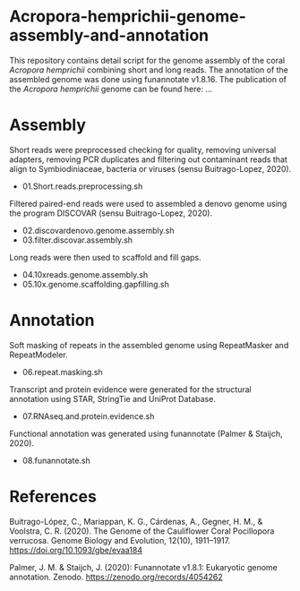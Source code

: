 # Acropora-hemprichii-genome-assembly-and-annotation
This repository contains detail script for the genome assembly of the coral *Acropora hemprichii* combining short and long reads. The annotation of the assembled genome was done using funannotate v1.8.16. The publication of the *Acropora hemprichii* genome can be found here: ...

# Assembly
Short reads were preprocessed checking for quality, removing universal adapters, removing PCR duplicates and filtering out contaminant reads that align to Symbiodiniaceae, bacteria or viruses (sensu Buitrago-Lopez, 2020). 

* 01.Short.reads.preprocessing.sh

Filtered paired-end reads were used to assembled a denovo genome using the program DISCOVAR (sensu Buitrago-Lopez, 2020). 

* 02.discovardenovo.genome.assembly.sh
* 03.filter.discovar.assembly.sh

Long reads were then used to scaffold and fill gaps.

* 04.10xreads.genome.assembly.sh
* 05.10x.genome.scaffolding.gapfilling.sh

# Annotation

Soft masking of repeats in the assembled genome using RepeatMasker and RepeatModeler.

* 06.repeat.masking.sh

Transcript and protein evidence were generated for the structural annotation using STAR, StringTie and UniProt Database.

* 07.RNAseq.and.protein.evidence.sh

Functional annotation was generated using funannotate (Palmer & Staijch, 2020). 

* 08.funannotate.sh

# References

Buitrago-López, C., Mariappan, K. G., Cárdenas, A., Gegner, H. M., & Voolstra, C. R. (2020). The Genome of the Cauliflower Coral Pocillopora verrucosa. Genome Biology and Evolution, 12(10), 1911–1917. https://doi.org/10.1093/gbe/evaa184

Palmer, J. M. & Staijch, J. (2020): Funannotate v1.8.1: Eukaryotic genome annotation. Zenodo. https://zenodo.org/records/4054262
